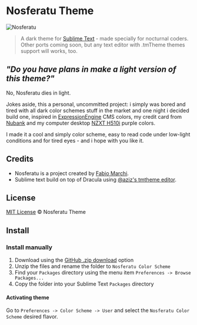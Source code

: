 # Nosferatu Theme

![Nosferatu](https://media2.giphy.com/media/7SQUBCye01UJVE8mk5/giphy.gif?cid=ecf05e470tbopgjzs67w16wdfxxmetbtjozf4ibzp2jgpoba&rid=giphy.gif&ct=g)


> A dark theme for [Sublime Text](https://sublimetext.com) - made specially for nocturnal coders. Other ports coming soon, but any text editor with .tmTheme themes support will works, too.

## _"Do you have plans in make a light version of this theme?"_
No, Nosferatu dies in light.

Jokes aside, this a personal, uncommitted project: i simply was bored and tired with all dark color schemes stuff in the market and one night i decided build one, inspired in [ExpressionEngine](https://expressionengine.com) CMS colors, my credit card from [Nubank](https://nubank.com.br) and my computer desktop [NZXT H510i](https://nzxt.com/product/h510i) purple colors.

I made it a cool and simply color scheme, easy to read code under low-light conditions and for tired eyes - and i hope with you like it.

## Credits

- Nosferatu is a project created by [Fabio Marchi](https://twitter.com/fabiomarchi). 
- Sublime text build on top of Dracula using [@aziz's tmtheme editor](http://tmtheme-editor.herokuapp.com/).

## License

[MIT License](./LICENSE) © Nosferatu Theme

## Install

### Install manually

1.  Download using the [GitHub .zip download](https://github.com/avantiz/Nosferatu/archive/master.zip) option
2.  Unzip the files and rename the folder to `Nosferatu Color Scheme`
3.  Find your `Packages` directory using the menu item `Preferences -> Browse Packages...`
4.  Copy the folder into your Sublime Text `Packages` directory

#### Activating theme

Go to `Preferences -> Color Scheme -> User` and select the `Nosferatu Color Scheme` desired flavor.
